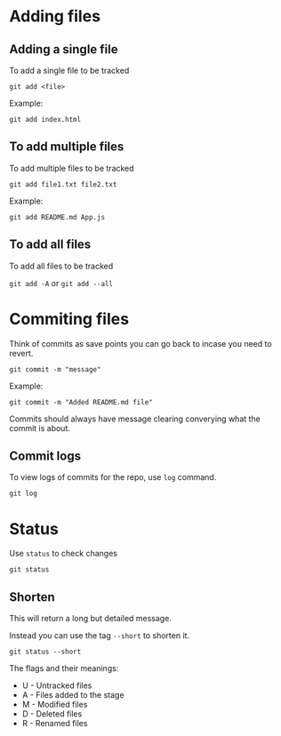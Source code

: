 # Adding files

## Adding a single file

To add a single file to be tracked

`git add <file>`

Example:

`git add index.html`

## To add multiple files

To add multiple files to be tracked

`git add file1.txt file2.txt`

Example:

`git add README.md App.js`

## To add all files

To add all files to be tracked

`git add -A` or `git add --all`

# Commiting files

Think of commits as save points you can go back to incase you need to revert.

`git commit -m "message"`

Example:

`git commit -m "Added README.md file"`

Commits should always have message clearing converying what the commit is about.

## Commit logs

To view logs of commits for the repo, use `log` command.

`git log`

# Status

Use `status` to check changes

`git status`

## Shorten

This will return a long but detailed message.

Instead you can use the tag `--short` to shorten it.

`git status --short`

The flags and their meanings:

- U - Untracked files
- A - Files added to the stage
- M - Modified files
- D - Deleted files
- R - Renamed files